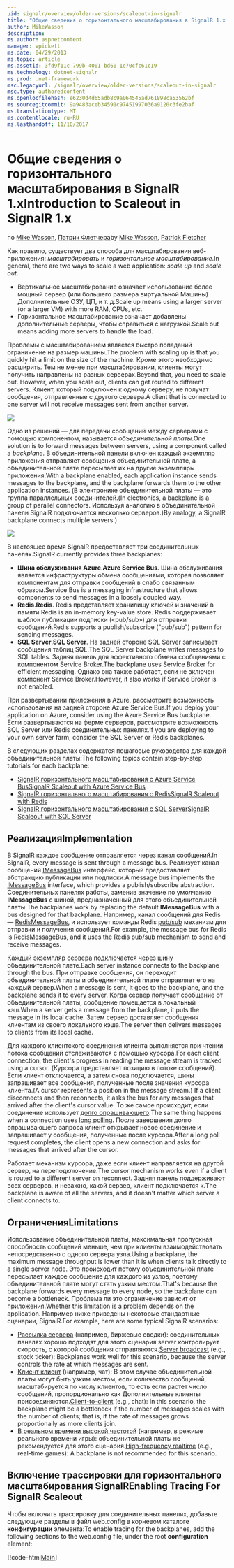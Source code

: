 ```yaml
---
uid: signalr/overview/older-versions/scaleout-in-signalr
title: "Общие сведения о горизонтального масштабирования в SignalR 1.x | Документы Microsoft"
author: MikeWasson
description: 
ms.author: aspnetcontent
manager: wpickett
ms.date: 04/29/2013
ms.topic: article
ms.assetid: 3fd9f11c-799b-4001-bd60-1e70cfc61c19
ms.technology: dotnet-signalr
ms.prod: .net-framework
msc.legacyurl: /signalr/overview/older-versions/scaleout-in-signalr
msc.type: authoredcontent
ms.openlocfilehash: e6230d4d65adb8c9a064545ad761898ca53562bf
ms.sourcegitcommit: 9a9483aceb34591c97451997036a9120c3fe2baf
ms.translationtype: MT
ms.contentlocale: ru-RU
ms.lasthandoff: 11/10/2017
---
```

<a name="introduction-to-scaleout-in-signalr-1x"></a><span data-ttu-id="d3fcc-102">Общие сведения о горизонтального масштабирования в SignalR 1.x</span><span class="sxs-lookup"><span data-stu-id="d3fcc-102">Introduction to Scaleout in SignalR 1.x</span></span>
====================
<span data-ttu-id="d3fcc-103">по [Mike Wasson](https://github.com/MikeWasson), [Патрик Флетчера](https://github.com/pfletcher)</span><span class="sxs-lookup"><span data-stu-id="d3fcc-103">by [Mike Wasson](https://github.com/MikeWasson), [Patrick Fletcher](https://github.com/pfletcher)</span></span>

<span data-ttu-id="d3fcc-104">Как правило, существует два способа для масштабирования веб-приложения: *масштабировать* и *горизонтальное масштабирование*.</span><span class="sxs-lookup"><span data-stu-id="d3fcc-104">In general, there are two ways to scale a web application: *scale up* and *scale out*.</span></span>

- <span data-ttu-id="d3fcc-105">Вертикальное масштабирование означает использование более мощный сервер (или большего размера виртуальной Машины) Дополнительные ОЗУ, ЦП, и т. д.</span><span class="sxs-lookup"><span data-stu-id="d3fcc-105">Scale up means using a larger server (or a larger VM) with more RAM, CPUs, etc.</span></span>
- <span data-ttu-id="d3fcc-106">Горизонтальное масштабирование означает добавлены дополнительные серверы, чтобы справиться с нагрузкой.</span><span class="sxs-lookup"><span data-stu-id="d3fcc-106">Scale out means adding more servers to handle the load.</span></span>

<span data-ttu-id="d3fcc-107">Проблемы с масштабированием является быстро попаданий ограничение на размер машины.</span><span class="sxs-lookup"><span data-stu-id="d3fcc-107">The problem with scaling up is that you quickly hit a limit on the size of the machine.</span></span> <span data-ttu-id="d3fcc-108">Кроме этого необходимо расширить. Тем не менее при масштабировании, клиенты могут получить направлены на разных серверах.</span><span class="sxs-lookup"><span data-stu-id="d3fcc-108">Beyond that, you need to scale out. However, when you scale out, clients can get routed to different servers.</span></span> <span data-ttu-id="d3fcc-109">Клиент, который подключен к одному серверу, не получат сообщения, отправленные с другого сервера.</span><span class="sxs-lookup"><span data-stu-id="d3fcc-109">A client that is connected to one server will not receive messages sent from another server.</span></span>

![](scaleout-in-signalr/_static/image1.png)

<span data-ttu-id="d3fcc-110">Одно из решений — для передачи сообщений между серверами с помощью компонентом, называется *объединительной платы*.</span><span class="sxs-lookup"><span data-stu-id="d3fcc-110">One solution is to forward messages between servers, using a component called a *backplane*.</span></span> <span data-ttu-id="d3fcc-111">В объединительной панели включен каждый экземпляр приложения отправляет сообщения объединительной плате, а объединительной плате пересылает их на другие экземпляры приложения.</span><span class="sxs-lookup"><span data-stu-id="d3fcc-111">With a backplane enabled, each application instance sends messages to the backplane, and the backplane forwards them to the other application instances.</span></span> <span data-ttu-id="d3fcc-112">(В электронике объединительной платы — это группа параллельных соединителей.</span><span class="sxs-lookup"><span data-stu-id="d3fcc-112">(In electronics, a backplane is a group of parallel connectors.</span></span> <span data-ttu-id="d3fcc-113">Используя аналогию в объединительной панели SignalR подключается несколько серверов.)</span><span class="sxs-lookup"><span data-stu-id="d3fcc-113">By analogy, a SignalR backplane connects multiple servers.)</span></span>

![](scaleout-in-signalr/_static/image2.png)

<span data-ttu-id="d3fcc-114">В настоящее время SignalR предоставляет три соединительных панелях.</span><span class="sxs-lookup"><span data-stu-id="d3fcc-114">SignalR currently provides three backplanes:</span></span>

- <span data-ttu-id="d3fcc-115">**Шина обслуживания Azure**.</span><span class="sxs-lookup"><span data-stu-id="d3fcc-115">**Azure Service Bus**.</span></span> <span data-ttu-id="d3fcc-116">Шина обслуживания является инфраструктуры обмена сообщениями, которая позволяет компонентам для отправки сообщений в слабо связанным образом.</span><span class="sxs-lookup"><span data-stu-id="d3fcc-116">Service Bus is a messaging infrastructure that allows components to send messages in a loosely coupled way.</span></span>
- <span data-ttu-id="d3fcc-117">**Redis**.</span><span class="sxs-lookup"><span data-stu-id="d3fcc-117">**Redis**.</span></span> <span data-ttu-id="d3fcc-118">Redis представляет хранилищу ключей и значений в памяти.</span><span class="sxs-lookup"><span data-stu-id="d3fcc-118">Redis is an in-memory key-value store.</span></span> <span data-ttu-id="d3fcc-119">Redis поддерживает шаблон публикации подписки («pub/sub») для отправки сообщений.</span><span class="sxs-lookup"><span data-stu-id="d3fcc-119">Redis supports a publish/subscribe ("pub/sub") pattern for sending messages.</span></span>
- <span data-ttu-id="d3fcc-120">**SQL Server**.</span><span class="sxs-lookup"><span data-stu-id="d3fcc-120">**SQL Server**.</span></span> <span data-ttu-id="d3fcc-121">На задней стороне SQL Server записывает сообщения таблиц SQL.</span><span class="sxs-lookup"><span data-stu-id="d3fcc-121">The SQL Server backplane writes messages to SQL tables.</span></span> <span data-ttu-id="d3fcc-122">Задняя панель для эффективного обмена сообщениями с компонентом Service Broker.</span><span class="sxs-lookup"><span data-stu-id="d3fcc-122">The backplane uses Service Broker for efficient messaging.</span></span> <span data-ttu-id="d3fcc-123">Однако она также работает, если не включен компонент Service Broker.</span><span class="sxs-lookup"><span data-stu-id="d3fcc-123">However, it also works if Service Broker is not enabled.</span></span>

<span data-ttu-id="d3fcc-124">При развертывании приложения в Azure, рассмотрите возможность использования на задней стороне Azure Service Bus.</span><span class="sxs-lookup"><span data-stu-id="d3fcc-124">If you deploy your application on Azure, consider using the Azure Service Bus backplane.</span></span> <span data-ttu-id="d3fcc-125">Если развертываются на ферме серверов, рассмотрите возможность SQL Server или Redis соединительных панелях.</span><span class="sxs-lookup"><span data-stu-id="d3fcc-125">If you are deploying to your own server farm, consider the SQL Server or Redis backplanes.</span></span>

<span data-ttu-id="d3fcc-126">В следующих разделах содержатся пошаговые руководства для каждой объединительной платы:</span><span class="sxs-lookup"><span data-stu-id="d3fcc-126">The following topics contain step-by-step tutorials for each backplane:</span></span>

- [<span data-ttu-id="d3fcc-127">SignalR горизонтального масштабирования с Azure Service Bus</span><span class="sxs-lookup"><span data-stu-id="d3fcc-127">SignalR Scaleout with Azure Service Bus</span></span>](scaleout-with-windows-azure-service-bus.md)
- [<span data-ttu-id="d3fcc-128">SignalR горизонтального масштабирования с Redis</span><span class="sxs-lookup"><span data-stu-id="d3fcc-128">SignalR Scaleout with Redis</span></span>](scaleout-with-redis.md)
- [<span data-ttu-id="d3fcc-129">SignalR горизонтального масштабирования с SQL Server</span><span class="sxs-lookup"><span data-stu-id="d3fcc-129">SignalR Scaleout with SQL Server</span></span>](scaleout-with-sql-server.md)

## <a name="implementation"></a><span data-ttu-id="d3fcc-130">Реализация</span><span class="sxs-lookup"><span data-stu-id="d3fcc-130">Implementation</span></span>

<span data-ttu-id="d3fcc-131">В SignalR каждое сообщение отправляется через канал сообщений.</span><span class="sxs-lookup"><span data-stu-id="d3fcc-131">In SignalR, every message is sent through a message bus.</span></span> <span data-ttu-id="d3fcc-132">Реализует канал сообщений [IMessageBus](https://msdn.microsoft.com/en-us/library/microsoft.aspnet.signalr.messaging.imessagebus(v=vs.100).aspx) интерфейс, который предоставляет абстракцию публикации или подписки.</span><span class="sxs-lookup"><span data-stu-id="d3fcc-132">A message bus implements the [IMessageBus](https://msdn.microsoft.com/en-us/library/microsoft.aspnet.signalr.messaging.imessagebus(v=vs.100).aspx) interface, which provides a publish/subscribe abstraction.</span></span> <span data-ttu-id="d3fcc-133">Соединительных панелях работы, заменив значение по умолчанию **IMessageBus** с шиной, предназначенный для этого объединительной платы.</span><span class="sxs-lookup"><span data-stu-id="d3fcc-133">The backplanes work by replacing the default **IMessageBus** with a bus designed for that backplane.</span></span> <span data-ttu-id="d3fcc-134">Например, канал сообщений для Redis — [RedisMessageBus](https://msdn.microsoft.com/en-us/library/microsoft.aspnet.signalr.redis.redismessagebus(v=vs.100).aspx), и использует команды Redis [pub/sub](http://redis.io/topics/pubsub) механизм для отправки и получения сообщений.</span><span class="sxs-lookup"><span data-stu-id="d3fcc-134">For example, the message bus for Redis is [RedisMessageBus](https://msdn.microsoft.com/en-us/library/microsoft.aspnet.signalr.redis.redismessagebus(v=vs.100).aspx), and it uses the Redis [pub/sub](http://redis.io/topics/pubsub) mechanism to send and receive messages.</span></span>

<span data-ttu-id="d3fcc-135">Каждый экземпляр сервера подключается через шину объединительной плате.</span><span class="sxs-lookup"><span data-stu-id="d3fcc-135">Each server instance connects to the backplane through the bus.</span></span> <span data-ttu-id="d3fcc-136">При отправке сообщения, он переходит объединительной платы и объединительной плате отправляет его на каждый сервер.</span><span class="sxs-lookup"><span data-stu-id="d3fcc-136">When a message is sent, it goes to the backplane, and the backplane sends it to every server.</span></span> <span data-ttu-id="d3fcc-137">Когда сервер получает сообщение от объединительной платы, сообщение помещается в локальный кэш.</span><span class="sxs-lookup"><span data-stu-id="d3fcc-137">When a server gets a message from the backplane, it puts the message in its local cache.</span></span> <span data-ttu-id="d3fcc-138">Затем сервер доставляет сообщения клиентам из своего локального кэша.</span><span class="sxs-lookup"><span data-stu-id="d3fcc-138">The server then delivers messages to clients from its local cache.</span></span>

<span data-ttu-id="d3fcc-139">Для каждого клиентского соединения клиента выполняется при чтении потока сообщений отслеживаются с помощью курсора.</span><span class="sxs-lookup"><span data-stu-id="d3fcc-139">For each client connection, the client's progress in reading the message stream is tracked using a cursor.</span></span> <span data-ttu-id="d3fcc-140">(Курсора представляет позицию в потоке сообщений). Если клиент отключается, а затем снова подключается, шины запрашивает все сообщения, полученные после значения курсора клиента.</span><span class="sxs-lookup"><span data-stu-id="d3fcc-140">(A cursor represents a position in the message stream.) If a client disconnects and then reconnects, it asks the bus for any messages that arrived after the client's cursor value.</span></span> <span data-ttu-id="d3fcc-141">То же самое происходит, если соединение использует [долго опрашивающего](../getting-started/introduction-to-signalr.md#transports).</span><span class="sxs-lookup"><span data-stu-id="d3fcc-141">The same thing happens when a connection uses [long polling](../getting-started/introduction-to-signalr.md#transports).</span></span> <span data-ttu-id="d3fcc-142">После завершения долго опрашивающего запроса клиент открывает новое соединение и запрашивает у сообщения, полученные после курсора.</span><span class="sxs-lookup"><span data-stu-id="d3fcc-142">After a long poll request completes, the client opens a new connection and asks for messages that arrived after the cursor.</span></span>

<span data-ttu-id="d3fcc-143">Работает механизм курсора, даже если клиент направляется на другой сервер, на переподключение.</span><span class="sxs-lookup"><span data-stu-id="d3fcc-143">The cursor mechanism works even if a client is routed to a different server on reconnect.</span></span> <span data-ttu-id="d3fcc-144">Задняя панель поддерживают всех серверов, и неважно, какой сервер, клиент подключается к.</span><span class="sxs-lookup"><span data-stu-id="d3fcc-144">The backplane is aware of all the servers, and it doesn't matter which server a client connects to.</span></span>

## <a name="limitations"></a><span data-ttu-id="d3fcc-145">Ограничения</span><span class="sxs-lookup"><span data-stu-id="d3fcc-145">Limitations</span></span>

<span data-ttu-id="d3fcc-146">Использование объединительной платы, максимальная пропускная способность сообщений меньше, чем при клиенты взаимодействовать непосредственно с одного сервера узла.</span><span class="sxs-lookup"><span data-stu-id="d3fcc-146">Using a backplane, the maximum message throughput is lower than it is when clients talk directly to a single server node.</span></span> <span data-ttu-id="d3fcc-147">Это происходит потому объединительной плате пересылает каждое сообщение для каждого из узлов, поэтому объединительной плате могут стать узким местом.</span><span class="sxs-lookup"><span data-stu-id="d3fcc-147">That's because the backplane forwards every message to every node, so the backplane can become a bottleneck.</span></span> <span data-ttu-id="d3fcc-148">Проблема ли это ограничение зависит от приложения.</span><span class="sxs-lookup"><span data-stu-id="d3fcc-148">Whether this limitation is a problem depends on the application.</span></span> <span data-ttu-id="d3fcc-149">Например ниже приведены некоторые стандартные сценарии, SignalR.</span><span class="sxs-lookup"><span data-stu-id="d3fcc-149">For example, here are some typical SignalR scenarios:</span></span>

- <span data-ttu-id="d3fcc-150">[Рассылка сервера](tutorial-server-broadcast-with-aspnet-signalr.md) (например, биржевые сводки): соединительных панелях хорошо подходят для этого сценария server контролирует скорость, с которой сообщения отправляются.</span><span class="sxs-lookup"><span data-stu-id="d3fcc-150">[Server broadcast](tutorial-server-broadcast-with-aspnet-signalr.md) (e.g., stock ticker): Backplanes work well for this scenario, because the server controls the rate at which messages are sent.</span></span>
- <span data-ttu-id="d3fcc-151">[Клиент клиент](tutorial-getting-started-with-signalr.md) (например, чат): В этом случае объединительной платы могут быть узким местом, если количество сообщений, масштабируется по числу клиентов, то есть если растет число сообщений, пропорционально как Дополнительные клиенты присоединяются.</span><span class="sxs-lookup"><span data-stu-id="d3fcc-151">[Client-to-client](tutorial-getting-started-with-signalr.md) (e.g., chat): In this scenario, the backplane might be a bottleneck if the number of messages scales with the number of clients; that is, if the rate of messages grows proportionally as more clients join.</span></span>
- <span data-ttu-id="d3fcc-152">[В реальном времени высокой частотой](tutorial-high-frequency-realtime-with-signalr.md) (например, в режиме реального времени игры): объединительной платы не рекомендуется для этого сценария.</span><span class="sxs-lookup"><span data-stu-id="d3fcc-152">[High-frequency realtime](tutorial-high-frequency-realtime-with-signalr.md) (e.g., real-time games): A backplane is not recommended for this scenario.</span></span>

## <a name="enabling-tracing-for-signalr-scaleout"></a><span data-ttu-id="d3fcc-153">Включение трассировки для горизонтального масштабирования SignalR</span><span class="sxs-lookup"><span data-stu-id="d3fcc-153">Enabling Tracing For SignalR Scaleout</span></span>

<span data-ttu-id="d3fcc-154">Чтобы включить трассировку для соединительных панелях, добавьте следующие разделы в файл web.config в корневом каталоге **конфигурации** элемента:</span><span class="sxs-lookup"><span data-stu-id="d3fcc-154">To enable tracing for the backplanes, add the following sections to the web.config file, under the root **configuration** element:</span></span>

[!code-html[Main](scaleout-in-signalr/samples/sample1.html)]
